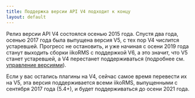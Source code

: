 ```yaml
---
title: Поддержка версии API V4 подходит к концу
layout: default
---
```

Релиз версии API V4 состоялся осенью 2015 года. Спустя два года, осенью 2017 года была выпущена версия V5, с тех пор V4 числится устаревшей. Прогресс не остановить, и уже начиная с осени 2019 года станут выходить сборки iikoRMS с поддержкой V6, а это значит, что V5 станет устаревшей, а V4 перестанет поддерживаться (подробнее см. [управление версиями](https://iiko.github.io/front.api.doc/versioning.html)).

Если у вас остались плагины на V4, сейчас самое время перевести их на V5, эта версия поддерживается всеми iikoRMS, выпущенными с сентября 2017 года (5.4+), и будет поддерживаться до осени 2021 года.